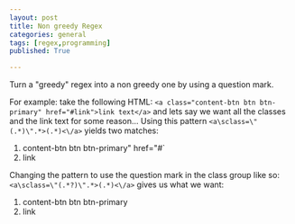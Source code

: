 ```yaml
---
layout: post
title: Non greedy Regex
categories: general
tags: [regex,programming]
published: True

---
```


Turn a "greedy" regex into a non greedy one by using a question mark.

For example: take the following HTML: `<a class="content-btn btn btn-primary" href="#link">link text</a>` and lets say we want all the classes and the link text for some reason...  Using this pattern `<a\sclass=\"(.*)\".*>(.*)<\/a>` yields two matches:

1. content-btn btn btn-primary" href="#`
2. link

Changing the pattern to use the question mark in the class group like so: `<a\sclass=\"(.*?)\".*>(.*)<\/a>` gives us what we want:

1. content-btn btn btn-primary
2. link
